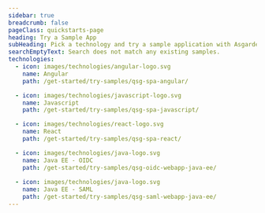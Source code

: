 ```yaml
---
sidebar: true
breadcrumb: false
pageClass: quickstarts-page
heading: Try a Sample App
subHeading: Pick a technology and try a sample application with Asgardeo login.
searchEmptyText: Search does not match any existing samples.
technologies:
  - icon: images/technologies/angular-logo.svg
    name: Angular
    path: /get-started/try-samples/qsg-spa-angular/

  - icon: images/technologies/javascript-logo.svg
    name: Javascript
    path: /get-started/try-samples/qsg-spa-javascript/

  - icon: images/technologies/react-logo.svg
    name: React
    path: /get-started/try-samples/qsg-spa-react/

  - icon: images/technologies/java-logo.svg
    name: Java EE - OIDC
    path: /get-started/try-samples/qsg-oidc-webapp-java-ee/
  
  - icon: images/technologies/java-logo.svg
    name: Java EE - SAML
    path: /get-started/try-samples/qsg-saml-webapp-java-ee/
---
```


<QuickstartOverview/>

